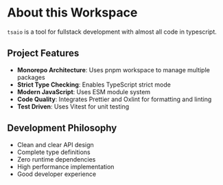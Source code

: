 # About this Workspace

`tsaio` is a tool for fullstack development with almost all code in typescript.

## Project Features

- **Monorepo Architecture**: Uses pnpm workspace to manage multiple packages
- **Strict Type Checking**: Enables TypeScript strict mode
- **Modern JavaScript**: Uses ESM module system
- **Code Quality**: Integrates Prettier and Oxlint for formatting and linting
- **Test Driven**: Uses Vitest for unit testing

## Development Philosophy

- Clean and clear API design
- Complete type definitions
- Zero runtime dependencies
- High performance implementation
- Good developer experience
